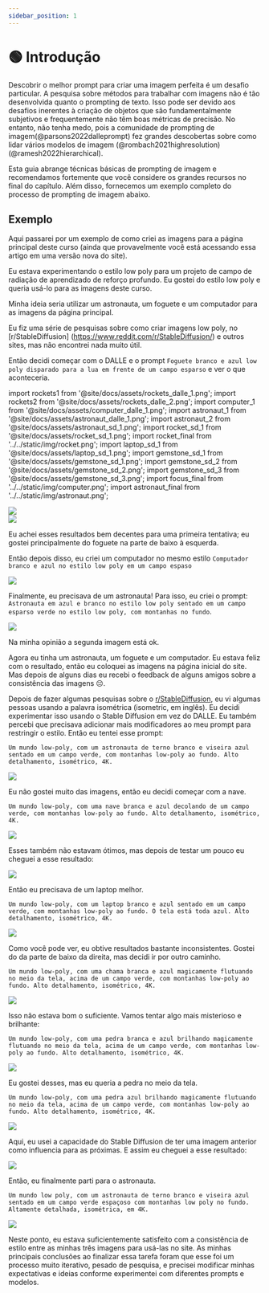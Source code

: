 ```yaml
---
sidebar_position: 1
---
```


# 🟢 Introdução

Descobrir o melhor prompt para criar uma imagem perfeita é um desafio particular.
A pesquisa sobre métodos para trabalhar com imagens não é tão desenvolvida quanto o prompting de texto. Isso pode ser devido aos desafios inerentes à criação de objetos que são fundamentalmente subjetivos e frequentemente não têm boas métricas de precisão. No entanto, não tenha medo, pois a comunidade de prompting de imagem(@parsons2022dalleprompt) fez grandes descobertas sobre como lidar vários modelos de imagem (@rombach2021highresolution)(@ramesh2022hierarchical).

Esta guia abrange técnicas básicas de prompting de imagem e recomendamos fortemente que você considere os grandes recursos no final do capítulo. Além disso, fornecemos um exemplo completo do processo de prompting de imagem abaixo.

## Exemplo

Aqui passarei por um exemplo de como criei as imagens para a página principal deste curso (ainda que provavelmente você está acessando essa artigo em uma versão nova do site).

Eu estava experimentando o estilo low poly para um projeto de campo de radiação de aprendizado de reforço profundo. Eu gostei do estilo low poly e queria usá-lo para as imagens deste curso. 

Minha ideia seria utilizar um astronauta, um foguete e um computador para as imagens da página principal.

Eu fiz uma série de pesquisas sobre como criar imagens low poly, no [r/StableDiffusion] (https://www.reddit.com/r/StableDiffusion/) e outros sites, mas não encontrei nada muito útil.

Então decidi começar com o DALLE e o prompt `Foguete branco e azul low poly disparado para a lua em frente de um campo esparso` e ver o que aconteceria.

import rockets1 from '@site/docs/assets/rockets_dalle_1.png';
import rockets2 from '@site/docs/assets/rockets_dalle_2.png';
import computer_1 from '@site/docs/assets/computer_dalle_1.png';
import astronaut_1 from '@site/docs/assets/astronaut_dalle_1.png';
import astronaut_2 from '@site/docs/assets/astronaut_sd_1.png';
import rocket_sd_1 from '@site/docs/assets/rocket_sd_1.png';
import rocket_final from '../../static/img/rocket.png';
import laptop_sd_1 from '@site/docs/assets/laptop_sd_1.png';
import gemstone_sd_1 from '@site/docs/assets/gemstone_sd_1.png';
import gemstone_sd_2 from '@site/docs/assets/gemstone_sd_2.png';
import gemstone_sd_3 from '@site/docs/assets/gemstone_sd_3.png';
import focus_final from '../../static/img/computer.png';
import astronaut_final from '../../static/img/astronaut.png';

<div style={{textAlign: 'center'}}>
  <img src={rockets1} style={{width: "750px"}} />
</div>


<div style={{textAlign: 'center'}}>
  <img src={rockets2} style={{width: "750px"}} />
</div>

Eu achei esses resultados bem decentes para uma primeira tentativa; eu gostei principalmente do foguete na parte de baixo à esquerda.

Então depois disso, eu criei um computador no mesmo estilo `Computador branco e azul no estilo low poly em um campo espaso`

<div style={{textAlign: 'center'}}>
  <img src={computer_1} style={{width: "750px"}} />
</div>

Finalmente, eu precisava de um astronauta! Para isso, eu criei o prompt: `Astronauta em azul e branco no estilo low poly sentado em um campo esparso verde no estilo low poly, com montanhas no fundo`. 

<div style={{textAlign: 'center'}}>
  <img src={astronaut_1} style={{width: "750px"}} />
</div>

Na minha opinião a segunda imagem está ok. 

Agora eu tinha um astronauta, um foguete e um computador. Eu estava feliz com o resultado, então eu coloquei as imagens na página inicial do site. Mas depois de alguns dias eu recebi o feedback de alguns amigos sobre a consistência das imagens 😔.

Depois de fazer algumas pesquisas sobre o [r/StableDiffusion](https://www.reddit.com/r/StableDiffusion/), eu vi algumas pessoas usando a palavra isométrica (isometric, em inglês). Eu decidi experimentar isso usando o Stable Diffusion em vez do DALLE. Eu também percebi que precisava adicionar mais modificadores ao meu prompt para restringir o estilo. Então eu tentei esse prompt:

`Um mundo low-poly, com um astronauta de terno branco e viseira azul sentado em um campo verde, com montanhas low-poly ao fundo. Alto detalhamento, isométrico, 4K.`

<div style={{textAlign: 'center'}}>
  <img src={astronaut_2} style={{width: "250px"}} />
</div>

Eu não gostei muito das imagens, então eu decidi começar com a nave.

`Um mundo low-poly, com uma nave branca e azul decolando de um campo verde, com montanhas low-poly ao fundo. Alto detalhamento, isométrico, 4K.`

<div style={{textAlign: 'center'}}>
  <img src={rocket_sd_1} style={{width: "250px"}} />
</div>


Esses também não estavam ótimos, mas depois de testar um pouco eu cheguei a esse resultado:

<div style={{textAlign: 'center'}}>
  <img src={rocket_final} style={{width: "250px"}} />
</div>

Então eu precisava de um laptop melhor.

`Um mundo low-poly, com um laptop branco e azul sentado em um campo verde, com montanhas low-poly ao fundo. O tela está toda azul. Alto detalhamento, isométrico, 4K.`

<div style={{textAlign: 'center'}}>
  <img src={laptop_sd_1} style={{width: "250px"}} />
</div>

Como você pode ver, eu obtive resultados bastante inconsistentes. Gostei do da parte de baixo da direita, mas decidi ir por outro caminho.

`Um mundo low-poly, com uma chama branca e azul magicamente flutuando no meio da tela, acima de um campo verde, com montanhas low-poly ao fundo. Alto detalhamento, isométrico, 4K.`

<div style={{textAlign: 'center'}}>
  <img src={gemstone_sd_1} style={{width: "250px"}} />
</div>

Isso não estava bom o suficiente. Vamos tentar algo mais misterioso e brilhante:

`Um mundo low-poly, com uma pedra branca e azul brilhando magicamente flutuando no meio da tela, acima de um campo verde, com montanhas low-poly ao fundo. Alto detalhamento, isométrico, 4K.`

<div style={{textAlign: 'center'}}>
  <img src={gemstone_sd_2} style={{width: "250px"}} />
</div>

Eu gostei desses, mas eu queria a pedra no meio da tela.

`Um mundo low-poly, com uma pedra azul brilhando magicamente flutuando no meio da tela, acima de um campo verde, com montanhas low-poly ao fundo. Alto detalhamento, isométrico, 4K.`

<div style={{textAlign: 'center'}}>
  <img src={gemstone_sd_3} style={{width: "250px"}} />
</div>

Aqui, eu usei a capacidade do Stable Diffusion de ter uma imagem anterior como influencia para as próximas. E assim eu cheguei a esse resultado:

<div style={{textAlign: 'center'}}>
  <img src={focus_final} style={{width: "250px"}} />
</div>

Então, eu finalmente parti para o astronauta.

`Um mundo low poly, com um astronauta de terno branco e viseira azul sentado em um campo verde espaçoso com montanhas low poly no fundo. Altamente detalhada, isométrica, em 4K.`

<div style={{textAlign: 'center'}}>
  <img src={astronaut_final} style={{width: "250px"}} />
</div>

Neste ponto, eu estava suficientemente satisfeito com a consistência de estilo entre as minhas três imagens para usá-las no site. As minhas principais conclusões ao finalizar essa tarefa foram que esse foi um processo muito iterativo, pesado de pesquisa, e precisei modificar minhas expectativas e ideias conforme experimentei com diferentes prompts e modelos.